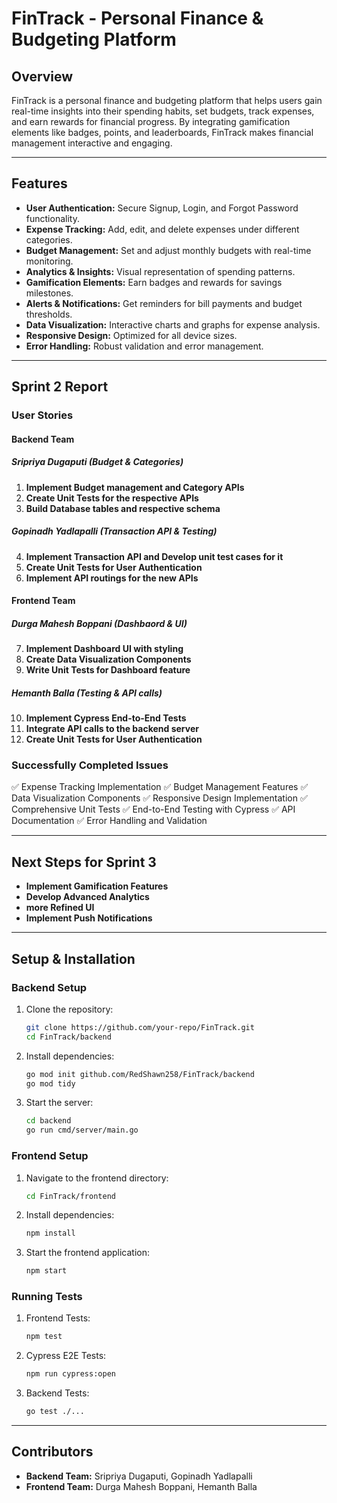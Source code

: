 # **FinTrack - Personal Finance & Budgeting Platform**

## **Overview**
FinTrack is a personal finance and budgeting platform that helps users gain real-time insights into their spending habits, set budgets, track expenses, and earn rewards for financial progress. By integrating gamification elements like badges, points, and leaderboards, FinTrack makes financial management interactive and engaging.

---

## **Features**
- **User Authentication:** Secure Signup, Login, and Forgot Password functionality.
- **Expense Tracking:** Add, edit, and delete expenses under different categories.
- **Budget Management:** Set and adjust monthly budgets with real-time monitoring.
- **Analytics & Insights:** Visual representation of spending patterns.
- **Gamification Elements:** Earn badges and rewards for savings milestones.
- **Alerts & Notifications:** Get reminders for bill payments and budget thresholds.
- **Data Visualization:** Interactive charts and graphs for expense analysis.
- **Responsive Design:** Optimized for all device sizes.
- **Error Handling:** Robust validation and error management.

---

## **Sprint 2 Report**

### **User Stories**

#### **Backend Team**
##### **Sripriya Dugaputi (Budget & Categories)**
1. **Implement Budget management and Category APIs**
2. **Create Unit Tests for the respective APIs**
3. **Build Database tables and respective schema**

##### **Gopinadh Yadlapalli (Transaction API & Testing)**
4. **Implement Transaction API and Develop unit test cases for it**
5. **Create Unit Tests for User Authentication**
6. **Implement API routings for the new APIs**

#### **Frontend Team**
##### **Durga Mahesh Boppani (Dashbaord & UI)**
7. **Implement Dashboard UI with styling**
8. **Create Data Visualization Components**
9. **Write Unit Tests for Dashboard feature**

##### **Hemanth Balla (Testing & API calls)**
10. **Implement Cypress End-to-End Tests**
11. **Integrate API calls to the backend server**
12. **Create Unit Tests for User Authentication**

### **Successfully Completed Issues**

✅ Expense Tracking Implementation
✅ Budget Management Features
✅ Data Visualization Components
✅ Responsive Design Implementation
✅ Comprehensive Unit Tests
✅ End-to-End Testing with Cypress
✅ API Documentation
✅ Error Handling and Validation

---

## **Next Steps for Sprint 3**
- **Implement Gamification Features**
- **Develop Advanced Analytics**
- **more Refined UI**
- **Implement Push Notifications**

---

## **Setup & Installation**

### **Backend Setup**
1. Clone the repository:
   ```bash
   git clone https://github.com/your-repo/FinTrack.git
   cd FinTrack/backend
   ```
2. Install dependencies:
   ```bash
   go mod init github.com/RedShawn258/FinTrack/backend
   go mod tidy
   ```
3. Start the server:
   ```bash
   cd backend
   go run cmd/server/main.go
   ```

### **Frontend Setup**
1. Navigate to the frontend directory:
   ```bash
   cd FinTrack/frontend
   ```
2. Install dependencies:
   ```bash
   npm install
   ```
3. Start the frontend application:
   ```bash
   npm start
   ```

### **Running Tests**
1. Frontend Tests:
   ```bash
   npm test
   ```
2. Cypress E2E Tests:
   ```bash
   npm run cypress:open
   ```
3. Backend Tests:
   ```bash
   go test ./...
   ```

---

## **Contributors**
- **Backend Team:** Sripriya Dugaputi, Gopinadh Yadlapalli
- **Frontend Team:** Durga Mahesh Boppani, Hemanth Balla


